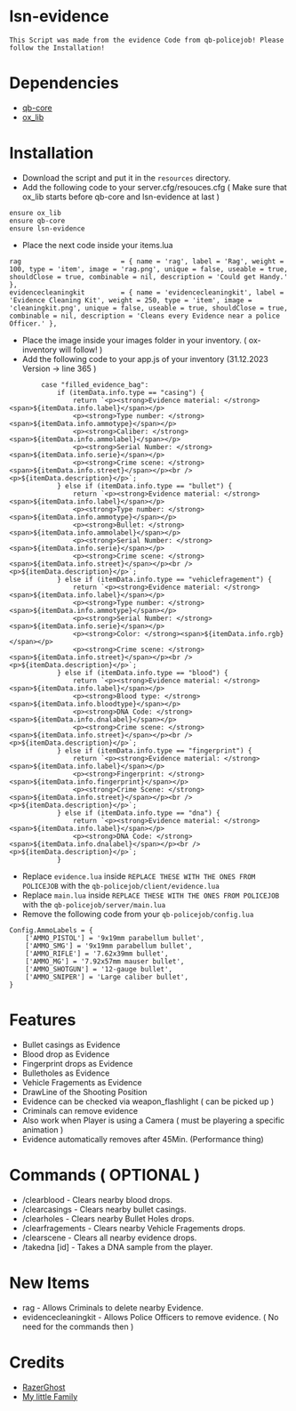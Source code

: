 # lsn-evidence
    This Script was made from the evidence Code from qb-policejob! Please follow the Installation!

# Dependencies
- [qb-core](https://github.com/qbcore-framework/qb-core)
- [ox_lib](https://github.com/overextended/ox_lib/releases)

# Installation
- Download the script and put it in the `resources` directory.
- Add the following code to your server.cfg/resouces.cfg ( Make sure that ox_lib starts before qb-core and lsn-evidence at last )
```
ensure ox_lib
ensure qb-core
ensure lsn-evidence
```
- Place the next code inside your items.lua
```
rag                         = { name = 'rag', label = 'Rag', weight = 100, type = 'item', image = 'rag.png', unique = false, useable = true, shouldClose = true, combinable = nil, description = 'Could get Handy.' },
evidencecleaningkit         = { name = 'evidencecleaningkit', label = 'Evidence Cleaning Kit', weight = 250, type = 'item', image = 'cleaningkit.png', unique = false, useable = true, shouldClose = true, combinable = nil, description = 'Cleans every Evidence near a police Officer.' },
```
- Place the image inside your images folder in your inventory. ( ox-inventory will follow! )
- Add the following code to your app.js of your inventory (31.12.2023 Version  ->  line 365 )
```
        case "filled_evidence_bag":
            if (itemData.info.type == "casing") {
                return `<p><strong>Evidence material: </strong><span>${itemData.info.label}</span></p>
                <p><strong>Type number: </strong><span>${itemData.info.ammotype}</span></p>
                <p><strong>Caliber: </strong><span>${itemData.info.ammolabel}</span></p>
                <p><strong>Serial Number: </strong><span>${itemData.info.serie}</span></p>
                <p><strong>Crime scene: </strong><span>${itemData.info.street}</span></p><br /><p>${itemData.description}</p>`;
            } else if (itemData.info.type == "bullet") {
                return `<p><strong>Evidence material: </strong><span>${itemData.info.label}</span></p>
                <p><strong>Type number: </strong><span>${itemData.info.ammotype}</span></p>
                <p><strong>Bullet: </strong><span>${itemData.info.ammolabel}</span></p>
                <p><strong>Serial Number: </strong><span>${itemData.info.serie}</span></p>
                <p><strong>Crime scene: </strong><span>${itemData.info.street}</span></p><br /><p>${itemData.description}</p>`;
            } else if (itemData.info.type == "vehiclefragement") {
                return `<p><strong>Evidence material: </strong><span>${itemData.info.label}</span></p>
                <p><strong>Type number: </strong><span>${itemData.info.ammotype}</span></p>
                <p><strong>Serial Number: </strong><span>${itemData.info.serie}</span></p>
                <p><strong>Color: </strong><span>${itemData.info.rgb}</span></p>
                <p><strong>Crime scene: </strong><span>${itemData.info.street}</span></p><br /><p>${itemData.description}</p>`;
            } else if (itemData.info.type == "blood") {
                return `<p><strong>Evidence material: </strong><span>${itemData.info.label}</span></p>
                <p><strong>Blood type: </strong><span>${itemData.info.bloodtype}</span></p>
                <p><strong>DNA Code: </strong><span>${itemData.info.dnalabel}</span></p>
                <p><strong>Crime scene: </strong><span>${itemData.info.street}</span></p><br /><p>${itemData.description}</p>`;
            } else if (itemData.info.type == "fingerprint") {
                return `<p><strong>Evidence material: </strong><span>${itemData.info.label}</span></p>
                <p><strong>Fingerprint: </strong><span>${itemData.info.fingerprint}</span></p>
                <p><strong>Crime Scene: </strong><span>${itemData.info.street}</span></p><br /><p>${itemData.description}</p>`;
            } else if (itemData.info.type == "dna") {
                return `<p><strong>Evidence material: </strong><span>${itemData.info.label}</span></p>
                <p><strong>DNA Code: </strong><span>${itemData.info.dnalabel}</span></p><br /><p>${itemData.description}</p>`;
            }
```
- Replace `evidence.lua` inside `REPLACE THESE WITH THE ONES FROM POLICEJOB` with the `qb-policejob/client/evidence.lua`
- Replace `main.lua` inside `REPLACE THESE WITH THE ONES FROM POLICEJOB` with the `qb-policejob/server/main.lua`
- Remove the following code from your `qb-policejob/config.lua`
```
Config.AmmoLabels = {
    ['AMMO_PISTOL'] = '9x19mm parabellum bullet',
    ['AMMO_SMG'] = '9x19mm parabellum bullet',
    ['AMMO_RIFLE'] = '7.62x39mm bullet',
    ['AMMO_MG'] = '7.92x57mm mauser bullet',
    ['AMMO_SHOTGUN'] = '12-gauge bullet',
    ['AMMO_SNIPER'] = 'Large caliber bullet',
}
```
# Features
- Bullet casings as Evidence
- Blood drop as Evidence
- Fingerprint drops as Evidence
- Bulletholes as Evidence
- Vehicle Fragements as Evidence
- DrawLine of the Shooting Position
- Evidence can be checked via weapon_flashlight ( can be picked up )
- Criminals can remove evidence
- Also work when Player is using a Camera ( must be playering a specific animation )
- Evidence automatically removes after 45Min. (Performance thing)

# Commands ( OPTIONAL )
- /clearblood - Clears nearby blood drops.
- /clearcasings - Clears nearby bullet casings.
- /clearholes - Clears nearby Bullet Holes drops.
- /clearfragements - Clears nearby Vehicle Fragements drops.
- /clearscene - Clears all nearby evidence drops.
- /takedna [id] - Takes a DNA sample from the player.

# New Items
- rag - Allows Criminals to delete nearby Evidence.
- evidencecleaningkit - Allows Police Officers to remove evidence. ( No need for the commands then )

# Credits
- [RazerGhost](https://github.com/RazerGhost)
- [My little Family](https://github.com/Project-Sloth)
